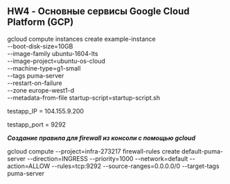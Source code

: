 ## HW4 - Основные сервисы Google Cloud Platform (GCP)

gcloud compute instances create example-instance \
    --boot-disk-size=10GB \
    --image-family ubuntu-1604-lts \
    --image-project=ubuntu-os-cloud \
    --machine-type=g1-small \
    --tags puma-server \
    --restart-on-failure \
    --zone europe-west1-d \
    --metadata-from-file startup-script=startup-script.sh

testapp_IP = 104.155.9.200

testapp_port = 9292

***Создание правила для firewall из консоли с помощью gcloud***

gcloud compute --project=infra-273217 firewall-rules create default-puma-server --direction=INGRESS --priority=1000 --network=default --action=ALLOW --rules=tcp:9292 --source-ranges=0.0.0.0/0 --target-tags puma-server

